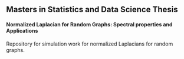 ## Masters in Statistics and Data Science Thesis
#### Normalized Laplacian for Random Graphs: Spectral properties and Applications

Repository for simulation work for normalized Laplacians for random graphs.
